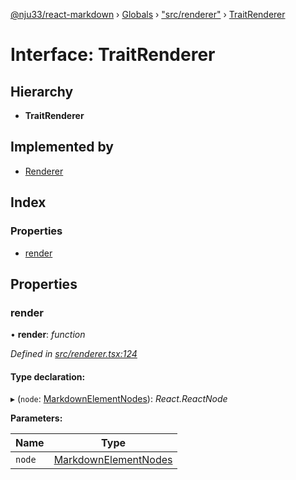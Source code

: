 [@nju33/react-markdown](../README.md) › [Globals](../globals.md) › ["src/renderer"](../modules/_src_renderer_.md) › [TraitRenderer](_src_renderer_.traitrenderer.md)

# Interface: TraitRenderer

## Hierarchy

* **TraitRenderer**

## Implemented by

* [Renderer](../classes/_src_renderer_.renderer.md)

## Index

### Properties

* [render](_src_renderer_.traitrenderer.md#render)

## Properties

###  render

• **render**: *function*

*Defined in [src/renderer.tsx:124](https://github.com/nju33/react-markdown/blob/6bc1522/src/renderer.tsx#L124)*

#### Type declaration:

▸ (`node`: [MarkdownElementNodes](../modules/_src_interfaces_.md#markdownelementnodes)): *React.ReactNode*

**Parameters:**

Name | Type |
------ | ------ |
`node` | [MarkdownElementNodes](../modules/_src_interfaces_.md#markdownelementnodes) |
